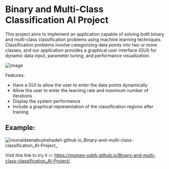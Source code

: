# Binary and Multi-Class Classification AI Project
This project aims to implement an application capable of solving both binary and multi-class classification problems using machine learning techniques. Classification problems involve categorizing data points into two or more classes, and our application provides a graphical user interface (GUI) for dynamic data input, parameter tuning, and performance visualization.

![image](https://github.com/NoorAldeenAbuShehadeh/Binary-and-multi-class-classification_AI-Project/assets/102482887/82278aea-fa31-48cb-a8a2-c3ab05dbabf3)

Features:
- Have a GUI to allow the user to enter the data points dynamically
- Allow the user to enter the learning rate and maximum number of iterations
- Display the system performance
- Include a graphical representation of the classification regions after training

## Example:
![nooraldeenabushehadeh github io_Binary-and-multi-class-classification_AI-Project_](https://github.com/NoorAldeenAbuShehadeh/Binary-and-multi-class-classification_AI-Project/assets/102482887/db8ddd84-21fd-43de-9624-9dbf136f377d)

Visit this link to try it 🔥: https://momen-odeh.github.io/Binary-and-multi-class-classification_AI-Project/
